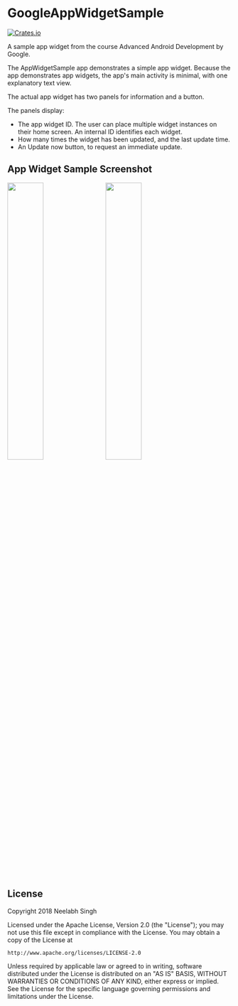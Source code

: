 # GoogleAppWidgetSample

[![Crates.io](https://img.shields.io/crates/l/rustc-serialize.svg?maxAge=2592000)]()

A sample app widget from the course Advanced Android Development by Google. 

The AppWidgetSample app demonstrates a simple app widget. Because the app demonstrates app widgets, the app's main activity is minimal, with one explanatory text view.

The actual app widget has two panels for information and a button.

The panels display:

* The app widget ID. The user can place multiple widget instances on their home screen. An internal ID identifies each widget.
* How many times the widget has been updated, and the last update time.
* An Update now button, to request an immediate update.

## App Widget Sample Screenshot

<img width="40%" src="https://user-images.githubusercontent.com/16917821/39574605-7507721a-4ef5-11e8-9b0e-dbd5cb5a414c.png" /> &nbsp; &nbsp; <img width="40%" src="https://user-images.githubusercontent.com/16917821/39574725-d18a04bc-4ef5-11e8-82a0-140e79196541.png" />


## License

Copyright 2018 Neelabh Singh

Licensed under the Apache License, Version 2.0 (the "License");
you may not use this file except in compliance with the License.
You may obtain a copy of the License at

    http://www.apache.org/licenses/LICENSE-2.0

Unless required by applicable law or agreed to in writing, software
distributed under the License is distributed on an "AS IS" BASIS,
WITHOUT WARRANTIES OR CONDITIONS OF ANY KIND, either express or implied.
See the License for the specific language governing permissions and
limitations under the License.

